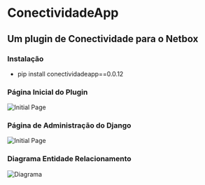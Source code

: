 # ConectividadeApp

## Um plugin de Conectividade para o Netbox

### Instalação
- pip install conectividadeapp==0.0.12

### Página Inicial do Plugin
![Initial Page](docs/img/initial_page.png)

### Página de Administração do Django
![Initial Page](docs/img/admin_page.png)

### Diagrama Entidade Relacionamento
![Diagrama](docs/img/db_model.png)